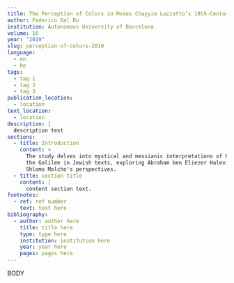 ```yaml
---
title: The Perception of Colors in Moses Chayyim Luzzatto’s 18th-Century Kabbalah
author: Federico Dal Bo
institution: Autonomous University of Barcelona
volume: 16
year: "2019"
slug: perception-of-colors-2019
language:
  - en
  - he
tags:
  - tag 1
  - tag 2
  - tag 3
publication_location:
  - location
text_location:
  - location
description: |
  description text
sections:
  - title: Introduction
    content: >
      The study delves into mystical and messianic interpretations of Rome and
      the Galilee in Jewish texts, exploring Abraham ben Eliezer Halevi's and
      Shlomo Molcho's perspectives.
  - title: section title
    content: |
      content section text.
footnotes:
  - ref: ref number
    text: text here
bibliography:
  - author: author here
    title: title here
    type: type here
    institution: institution here
    year: year here
    pages: pages here
---
```

BODY